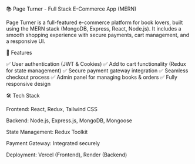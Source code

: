 📚 Page Turner - Full Stack E-Commerce App (MERN)

Page Turner is a full-featured e-commerce platform for book lovers, built using the MERN stack (MongoDB, Express, React, Node.js). It includes a smooth shopping experience with secure payments, cart management, and a responsive UI.

🚀 Features

✅ User authentication (JWT & Cookies)
✅ Add to cart functionality (Redux for state management)
✅ Secure payment gateway integration
✅ Seamless checkout process
✅ Admin panel for managing books & orders
✅ Fully responsive design

🛠️ Tech Stack

Frontend: React, Redux, Tailwind CSS

Backend: Node.js, Express.js, MongoDB, Mongoose

State Management: Redux Toolkit

Payment Gateway: Integrated securely

Deployment: Vercel (Frontend), Render (Backend)
